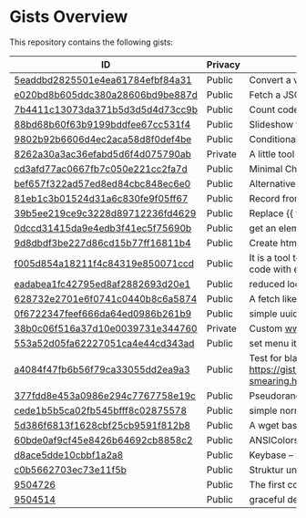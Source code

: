 Gists Overview
=============

This repository contains the following gists:

| ID | Privacy | Description |
| --- | --- | --- |
| [5eaddbd2825501e4ea61784efbf84a31](https://gist.github.com/5eaddbd2825501e4ea61784efbf84a31) | Public | Convert a video to HLS format with multiple resolutions |
| [e020bd8b605ddc380a28606bd9be887d](https://gist.github.com/e020bd8b605ddc380a28606bd9be887d) | Public | Fetch a JSON and have the option to chancel the request |
| [7b4411c13073da371b5d3d5d4d73cc9b](https://gist.github.com/7b4411c13073da371b5d3d5d4d73cc9b) | Public | Count code lines in git repo |
| [88bd68b60f63b9199bddfee67cc531f4](https://gist.github.com/88bd68b60f63b9199bddfee67cc531f4) | Public | Slideshow for Marc Rudin |
| [9802b92b6606d4ec2aca58d8f0def4be](https://gist.github.com/9802b92b6606d4ec2aca58d8f0def4be) | Public | Conditional form handling based on JSON-Definiton |
| [8262a30a3ac36efabd5d6f4d075790ab](https://gist.github.com/8262a30a3ac36efabd5d6f4d075790ab) | Private | A little tool to extract html content and make it available for DecapCMS |
| [cd3afd77ac0667fb7c050e221cc2fa7d](https://gist.github.com/cd3afd77ac0667fb7c050e221cc2fa7d) | Public | Minimal ChatGPT request to the OpenAI-API |
| [bef657f322ad57ed8ed84cbc848ec6e0](https://gist.github.com/bef657f322ad57ed8ed84cbc848ec6e0) | Public | Alternative IP notations |
| [81eb1c3b01524d31a6c830fe9f05ff67](https://gist.github.com/81eb1c3b01524d31a6c830fe9f05ff67) | Public | Record from a canvas element to a webm file |
| [39b5ee219ce9c3228d89712236fd4629](https://gist.github.com/39b5ee219ce9c3228d89712236fd4629) | Public | Replace {{ values }} in String |
| [0dccd31415da9e4edb3f41ec5f75690b](https://gist.github.com/0dccd31415da9e4edb3f41ec5f75690b) | Public | get an element from an array at a specific position (index) – the index can be negative and exceed the length of the array (Modulo wrapping) |
| [9d8dbdf3be227d86cd15b77ff16811b4](https://gist.github.com/9d8dbdf3be227d86cd15b77ff16811b4) | Public | Create html-string from object notation |
| [f005d854a18211f4c84319e850071ccd](https://gist.github.com/f005d854a18211f4c84319e850071ccd) | Public | It is a tool to split a folder with .vue files into three files (.split.js/.split.scss/.split.vue)  and merge them back together. Ideal for refactoring code with external tools that don't know .vue files. |
| [eadabea1fc42795ed8af2882693d20e1](https://gist.github.com/eadabea1fc42795ed8af2882693d20e1) | Public | reduced lodash get() function in vanilla javascript |
| [628732e2701e6f0741c0440b8c6a5874](https://gist.github.com/628732e2701e6f0741c0440b8c6a5874) | Public | A fetch like helper in node |
| [0f6722347feef666da64ed0986b261b9](https://gist.github.com/0f6722347feef666da64ed0986b261b9) | Public | simple uuid4 function |
| [38b0c06f516a37d10e0039731e344760](https://gist.github.com/38b0c06f516a37d10e0039731e344760) | Private | Custom www.shortkeys.app |
| [553a52d05fa62227051ca4e44cd343ad](https://gist.github.com/553a52d05fa62227051ca4e44cd343ad) | Public | set menu items to active based on children |
| [a4084f47fb6b56f79ca33055dd2ea9a3](https://gist.github.com/a4084f47fb6b56f79ca33055dd2ea9a3) | Public | Test for black smearing see: https://gist.githack.com/signalwerk/a4084f47fb6b56f79ca33055dd2ea9a3/raw/592a8821f8f7448d57c25f39ddcc3778f649ebdc/black-smearing.html |
| [377fdd8e453a0986e294c7767758e19c](https://gist.github.com/377fdd8e453a0986e294c7767758e19c) | Public | Pseudorandom number generator (PRNG) |
| [cede1b5b5ca02fb545bfff8c02875578](https://gist.github.com/cede1b5b5ca02fb545bfff8c02875578) | Public | simple normalise css |
| [5d386f6813f1628cbf25cb9591f812b8](https://gist.github.com/5d386f6813f1628cbf25cb9591f812b8) | Public | A wget based easy poor man`s cache warmer script – See Line 4 for run from Terminal |
| [60bde0af9cf45e8426b64692cb8858c2](https://gist.github.com/60bde0af9cf45e8426b64692cb8858c2) | Public | ANSIColors |
| [d8ace5dde10cbbf1a2a8](https://gist.github.com/d8ace5dde10cbbf1a2a8) | Public | Keybase – Proof of my identity |
| [c0b5662703ec73e11f5b](https://gist.github.com/c0b5662703ec73e11f5b) | Public | Struktur und Inhalt |
| [9504726](https://gist.github.com/9504726) | Public | The first commented line is your dabblet’s title |
| [9504514](https://gist.github.com/9504514) | Public | graceful degradation |
